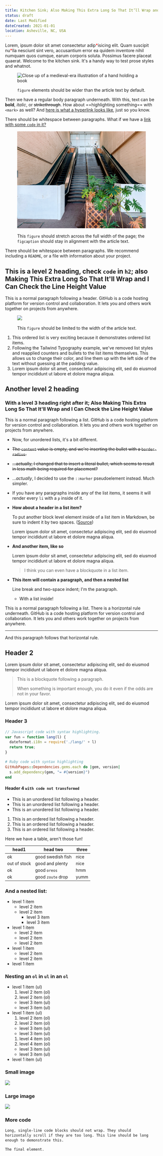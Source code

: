 ```yaml
---
title: Kitchen Sink; Also Making This Extra Long So That It’ll Wrap and I Can Check the Line Height Value
status: draft
date: Last Modified
dateCreated: 2021-01-01
location: Asheville, NC, USA
---
```

Lorem, ipsum dolor sit amet consectetur adip<span style="color:red;">\*</span>isicing elit. Quam suscipit nu<span style="color:red;">\*</span>lla nesciunt sint vero, accusantium error ea quidem inventore nihil numquam quos cumque, earum corporis soluta. Possimus facere placeat quaerat. Welcome to the kitchen sink. It's a handy way to test prose styles and whatnot.

<figure>

![Close up of a medieval-era illustration of a hand holding a book](images/book.jpg)

<figcaption>

`figure` elements should be wider than the article text by default.

</figcaption>

</figure>

Then we have a regular body paragraph underneath. With this, text can be **bold**, *italic*, or ~~strikethrough~~. How about ==highlighting something== with <code>&lt;mark&gt;</code> as well? And [here is what a hyperlink looks like](another-page), just so you know.

There should be whitespace between paragraphs. What if we have a [link with some `code` in it?](nowhere)

<figure class="full-width">

![A creepy abandoned mall entrance](images/creepy-mall.jpg)

<figcaption>

This `figure` should stretch across the full width of the page; the `figcaption` should stay in alignment with the article text.

</figcaption>

</figure>

There should be whitespace between paragraphs. We recommend including a `README`, or a file with information about your project.

## This is a level 2 heading, check `code` in `h2`; also Making This Extra Long So That It'll Wrap and I Can Check the Line Height Value

This is a normal paragraph following a header. GitHub is a code hosting platform for version control and collaboration. It lets you and others work together on projects from anywhere.

<figure class="text-width">

![](images/ambulance.jpg)

<figcaption>

This `figure` should be limited to the width of the article text.

</figcaption>

</figure>

1. This ordered list is very exciting because it demonstrates ordered list items.
2. Following the Tailwind Typography example, we've removed list styles and reapplied counters and bullets to the list items themselves. This allows us to change their color, and line them up with the left side of the text without guessing at the padding value.
3. Lorem ipsum dolor sit amet, consectetur adipiscing elit, sed do eiusmod tempor incididunt ut labore et dolore magna aliqua.

## Another level 2 heading
### With a level 3 heading right after it; Also Making This Extra Long So That It'll Wrap and I Can Check the Line Height Value

This is a normal paragraph following a list. GitHub is a code hosting platform for version control and collaboration. It lets you and others work together on projects from anywhere.

* Now, for unordered lists, it's a bit different.
* ~~The `content` value is empty, and we're inserting the bullet with a `border-radius`.~~
* ~~...actually, I changed that to insert a literal bullet, which seems to result in less math being required for placement?~~
* ...*actually*, I decided to use the `::marker` pseudoelement instead. Much simpler.
* If you have any paragraphs inside any of the list items, it seems it will render every `li` with a `p` inside of it.
* **How about a header in a list item?**

  To put another block level element inside of a list item in Markdown, be sure to indent it by two spaces. ([Source](https://www.markdownguide.org/basic-syntax/#paragraphs))

  Lorem ipsum dolor sit amet, consectetur adipiscing elit, sed do eiusmod tempor incididunt ut labore et dolore magna aliqua.

* **And another item, like so**

  Lorem ipsum dolor sit amet, consectetur adipiscing elit, sed do eiusmod tempor incididunt ut labore et dolore magna aliqua.

  > I think you can even have a blockquote in a list item.

* **This item will contain a paragraph, and then a nested list**

  Line break and two-space indent; I'm the paragraph.

  * With a list inside!

This is a normal paragraph following a list. There is a horizontal rule underneath. GitHub is a code hosting platform for version control and collaboration. It lets you and others work together on projects from anywhere.

---

And this paragraph follows that horizontal rule.

## Header 2

Lorem ipsum dolor sit amet, consectetur adipiscing elit, sed do eiusmod tempor incididunt ut labore et dolore magna aliqua.

> This is a blockquote following a paragraph.
>
> When something is important enough, you do it even if the odds are not in your favor.

Lorem ipsum dolor sit amet, consectetur adipiscing elit, sed do eiusmod tempor incididunt ut labore et dolore magna aliqua.

### Header 3

```js
// Javascript code with syntax highlighting.
var fun = function lang(l) {
  dateformat.i18n = require('./lang/' + l)
  return true;
}
```

```ruby
# Ruby code with syntax highlighting
GitHubPages::Dependencies.gems.each do |gem, version|
  s.add_dependency(gem, "= #{version}")
end
```

#### Header 4 `with code not transformed`

* This is an unordered list following a header.
* This is an unordered list following a header.
* This is an unordered list following a header.

1. This is an ordered list following a header.
2. This is an ordered list following a header.
3. This is an ordered list following a header.

Here we have a table, aren't those fun!

| head1        | head two          | three |
|--------------|-------------------|-------|
| ok           | good swedish fish | nice  |
| out of stock | good and plenty   | nice  |
| ok           | good `oreos`      | hmm   |
| ok           | good `zoute` drop | yumm  |

### And a nested list:

- level 1 item
  - level 2 item
  - level 2 item
    - level 3 item
    - level 3 item
- level 1 item
  - level 2 item
  - level 2 item
  - level 2 item
- level 1 item
  - level 2 item
  - level 2 item
- level 1 item

### Nesting an `ol` in `ul` in an `ol`

- level 1 item (ul)
  1. level 2 item (ol)
  1. level 2 item (ol)
    - level 3 item (ul)
    - level 3 item (ul)
- level 1 item (ul)
  1. level 2 item (ol)
  1. level 2 item (ol)
    - level 3 item (ul)
    - level 3 item (ul)
  1. level 4 item (ol)
  1. level 4 item (ol)
    - level 3 item (ul)
    - level 3 item (ul)
- level 1 item (ul)

<!-- ### And a task list

- [ ] Hello, this is a TODO item
- [ ] Hello, this is another TODO item
- [x] Goodbye, this item is done -->

### Small image

![](https://assets-cdn.github.com/images/icons/emoji/octocat.png)

### Large image

![](https://guides.github.com/activities/hello-world/branching.png)

<!-- ### Definition lists can be used with HTML syntax.

<dl>
<dt>Name</dt>
<dd>Godzilla</dd>
<dt>Born</dt>
<dd>1952</dd>
<dt>Birthplace</dt>
<dd>Japan</dd>
<dt>Color</dt>
<dd>Green</dd>
</dl> -->

<!-- #### Multiple description terms and values

Term
: Brief description of Term

Longer Term
: Longer description of Term,
  possibly more than one line

Term
: First description of Term,
  possibly more than one line

: Second description of Term,
  possibly more than one line

Term1
Term2
: Single description of Term1 and Term2,
  possibly more than one line

Term1
Term2
: First description of Term1 and Term2,
  possibly more than one line

: Second description of Term1 and Term2,
  possibly more than one line -->

### More code

```
Long, single-line code blocks should not wrap. They should horizontally scroll if they are too long. This line should be long enough to demonstrate this.
```

```
The final element.
```
